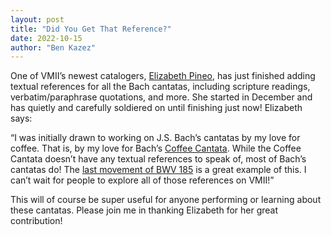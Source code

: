 ```yaml
---
layout: post
title: "Did You Get That Reference?"
date: 2022-10-15
author: "Ben Kazez"
---
```


One of VMII’s newest catalogers, [Elizabeth Pineo](/cataloguers/elizabeth-pineo), has just finished adding textual references for all the Bach cantatas, including scripture readings, verbatim/paraphrase quotations, and more. She started in December and has quietly and carefully soldiered on until finishing just now! Elizabeth says:

“I was initially drawn to working on J.S. Bach’s cantatas by my love for coffee. That is, by my love for Bach’s [Coffee Cantata](https://www.vmii.org/bwv-211-schweigt-stille-plaudert-nicht). While the Coffee Cantata doesn’t have any textual references to speak of, most of Bach’s cantatas do! The [last movement of BWV 185](https://www.vmii.org/bwv-185-barmherziges-herze-der-ewigen-liebe/6-ich-ruf-zu-dir-herr-jesus-christ-2nd) is a great example of this. I can’t wait for people to explore all of those references on VMII!”

This will of course be super useful for anyone performing or learning about these cantatas. Please join me in thanking Elizabeth for her great contribution!